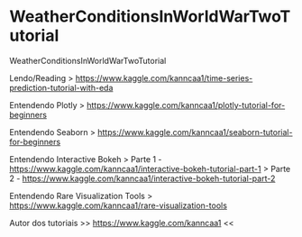 # WeatherConditionsInWorldWarTwoTutorial
WeatherConditionsInWorldWarTwoTutorial

Lendo/Reading > https://www.kaggle.com/kanncaa1/time-series-prediction-tutorial-with-eda

Entendendo Plotly > https://www.kaggle.com/kanncaa1/plotly-tutorial-for-beginners

Entendendo Seaborn > https://www.kaggle.com/kanncaa1/seaborn-tutorial-for-beginners

Entendendo Interactive Bokeh > Parte 1 - https://www.kaggle.com/kanncaa1/interactive-bokeh-tutorial-part-1
                             > Parte 2 - https://www.kaggle.com/kanncaa1/interactive-bokeh-tutorial-part-2

Entendendo Rare Visualization Tools > https://www.kaggle.com/kanncaa1/rare-visualization-tools

Autor dos tutoriais >> https://www.kaggle.com/kanncaa1 <<
